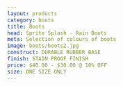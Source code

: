 ```yaml
---
layout: products
category: boots
title: Boots
head: Sprite Splash - Rain Boots
meta: Selection of colours of boots
image: boots/boots2.jpg
construct: DURABLE RUBBER BASE
finish: STAIN PROOF FINISH
price: $40.00 - $30.00 @ 10% OFF 
size: ONE SIZE ONLY
---
```


<!--BLUE POLKDA DOT BOOTS

$40.00 - $30.00 @ 10% OFF 

COLOUR: BLUE

## DETAILS 

- AVAILABLE IN SIZE 6-11
- STAIN PROOF FINISH
- RUBBER WITH WATER PROOF COATING -->